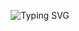 <!-- HEADER BANNER -->
<p align="center">
  <img src="https://readme-typing-svg.herokuapp.com?font=Fira+Code&size=28&pause=1000&color=FF69B4&center=true&vCenter=true&width=600&lines=👋+Hello+World,+I'm+Ümmügülsüm!;🌸+Goal:+Be+a+Data+Scientist!;💻Code+with+heart,+debug+with+patience,+and+dream+in+Python.♥" alt="Typing SVG" />
</p>



